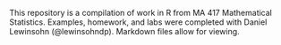 This repository is a compilation of work in R from MA 417 Mathematical Statistics. Examples, homework, and labs were completed with Daniel Lewinsohn (@lewinsohndp). Markdown files allow for viewing.